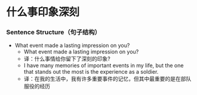 # 什么事印象深刻

### Sentence Structure（句子结构）

- What event made a lasting impression on you?
  - What event made a lasting impression on you?
  - 译：什么事情给你留下了深刻的印象?
  - I have many memories of important events in my life, but the one that stands out the most is the experience as a soldier.
  - 译：在我的生活中，我有许多重要事件的记忆，但其中最重要的是在部队服役的经历
